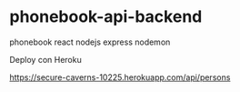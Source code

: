 # phonebook-api-backend
phonebook react nodejs express nodemon 


Deploy con Heroku

https://secure-caverns-10225.herokuapp.com/api/persons
